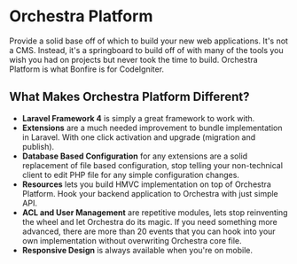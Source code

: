 Orchestra Platform
==============

Provide a solid base off of which to build your new web applications. It's not a CMS. Instead, it's a springboard to build off of with many of the tools you wish you had on projects but never took the time to build. Orchestra Platform is what Bonfire is for CodeIgniter.

## What Makes Orchestra Platform Different?

* **Laravel Framework 4** is simply a great framework to work with.
* **Extensions** are a much needed improvement to bundle implementation in Laravel. With one click activation and upgrade (migration and publish).
* **Database Based Configuration** for any extensions are a solid replacement of file based configuration, stop telling your non-technical client to edit PHP file for any simple configuration changes. 
* **Resources** lets you build HMVC implementation on top of Orchestra Platform. Hook your backend application to Orchestra with just simple API. 
* **ACL and User Management** are repetitive modules, lets stop reinventing the wheel and let Orchestra do its magic. If you need something more advanced, there are more than 20 events that you can hook into your own implementation without overwriting Orchestra core file.
* **Responsive Design** is always available when you're on mobile.